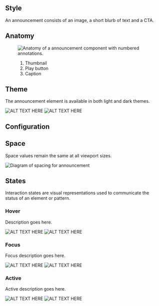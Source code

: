 ## Style 

An announcement consists of an image, a short blurb of text and a CTA.

## Anatomy

<figure>
  <uxdot-example width-adjustment="555px">
    <img src="../announcement-anatomy.svg" alt="Anatomy of a announcement component with numbered annotations.">
  </uxdot-example>
  <figcaption>
    <ol>
      <li>Thumbnail</li>
      <li>Play button</li>
      <li>Caption</li>
    </ol>
  </figcaption>
</figure>

## Theme

The announcement element is available in both light and dark themes.

<div class="grid xs-two-columns">
  <uxdot-example width-adjustment="420px">
    <img src="../announcement-theme-light.svg" alt="ALT TEXT HERE">
  </uxdot-example>

  <uxdot-example width-adjustment="420px" color-palette="darkest">
    <img src="../announcement-theme-dark.svg" alt="ALT TEXT HERE">
  </uxdot-example>
</div>

## Configuration

## Space

Space values remain the same at all viewport sizes.

<uxdot-example width-adjustment="555px">
 <img  src="../announcement-space.svg" alt="Diagram of spacing for announcement">
</uxdot-example>


## States

Interaction states are visual representations used to communicate the status of an element or pattern.

### Hover

Description goes here.

<div class="grid xs-two-columns">
  <uxdot-example width-adjustment="420px">
    <img src="../announcement-hover-light.svg" alt="ALT TEXT HERE">
  </uxdot-example>

  <uxdot-example width-adjustment="420px" color-palette="darkest">
    <img src="../announcement-hover-dark.svg" alt="ALT TEXT HERE">
  </uxdot-example>
</div>

### Focus

Focus description goes here.

<div class="grid xs-two-columns">
  <uxdot-example width-adjustment="420px">
    <img src="../announcement-focus-light.svg" alt="ALT TEXT HERE">
  </uxdot-example>

  <uxdot-example width-adjustment="420px" color-palette="darkest">
    <img src="../announcement-focus-dark.svg" alt="ALT TEXT HERE">
  </uxdot-example>
</div>

### Active

Active description goes here.

<div class="grid xs-two-columns">
  <uxdot-example width-adjustment="420px">
    <img src="../announcement-active-light.svg" alt="ALT TEXT HERE">
  </uxdot-example>

  <uxdot-example width-adjustment="420px" color-palette="darkest">
    <img src="../announcement-active-dark.svg" alt="ALT TEXT HERE">
  </uxdot-example>
</div>
